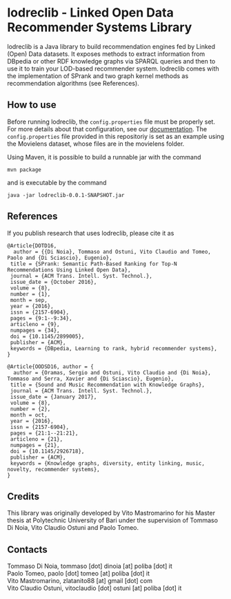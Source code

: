 lodreclib - Linked Open Data Recommender Systems Library
=====================

lodreclib is a Java library to build recommendation engines fed by Linked (Open) Data datasets. It exposes methods to extract information from DBpedia or other RDF knowledge graphs via SPARQL queries and then to use it to train your LOD-based recommender system. lodreclib comes with the implementation of SPrank and two graph kernel methods as recommendation algorithms (see References). 

How to use
------------
Before running lodreclib, the `config.properties` file must be properly set. For more details about that configuration, see our [documentation](https://github.com/sisinflab/lodreclib/wiki).
The `config.properties` file provided in this repositoriy is set as an example using the Movielens dataset, whose files are in the movielens folder.

Using Maven, it is possible to build a runnable jar with the command 
~~~
mvn package
~~~
and is executable by the command
~~~
java -jar lodreclib-0.0.1-SNAPSHOT.jar 
~~~


References
------------
If you publish research that uses lodreclib, please cite it as
~~~
@Article{DOTD16, 
  author = {{Di Noia}, Tommaso and Ostuni, Vito Claudio and Tomeo, Paolo and {Di Sciascio}, Eugenio},
 title = {SPrank: Semantic Path-Based Ranking for Top-N Recommendations Using Linked Open Data},
 journal = {ACM Trans. Intell. Syst. Technol.},
 issue_date = {October 2016},
 volume = {8},
 number = {1},
 month = sep,
 year = {2016},
 issn = {2157-6904},
 pages = {9:1--9:34},
 articleno = {9},
 numpages = {34},
 doi = {10.1145/2899005},
 publisher = {ACM},
 keywords = {DBpedia, Learning to rank, hybrid recommender systems},
} 
~~~
~~~
@Article{OODSD16, author = {
  author = {Oramas, Sergio and Ostuni, Vito Claudio and {Di Noia}, Tommaso and Serra, Xavier and {Di Sciascio}, Eugenio},
 title = {Sound and Music Recommendation with Knowledge Graphs},
 journal = {ACM Trans. Intell. Syst. Technol.},
 issue_date = {January 2017},
 volume = {8},
 number = {2},
 month = oct,
 year = {2016},
 issn = {2157-6904},
 pages = {21:1--21:21},
 articleno = {21},
 numpages = {21},
 doi = {10.1145/2926718},
 publisher = {ACM},
 keywords = {Knowledge graphs, diversity, entity linking, music, novelty, recommender systems},
} 
~~~
Credits
------------
This library was originally developed by Vito Mastromarino for his Master thesis at Polytechnic University of Bari under the supervision of Tommaso Di Noia, Vito Claudio Ostuni and Paolo Tomeo.

Contacts
------------
Tommaso Di Noia, tommaso [dot] dinoia [at] poliba [dot] it  
Paolo Tomeo, paolo [dot] tomeo [at] poliba [dot] it  
Vito Mastromarino, zlatanito88 [at] gmail [dot] com  
Vito Claudio Ostuni, vitoclaudio [dot] ostuni [at] poliba [dot] it  

